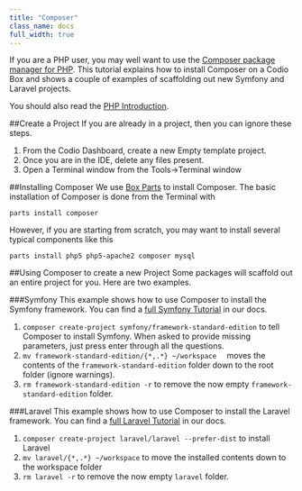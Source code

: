 ```yaml
---
title: "Composer"
class_name: docs
full_width: true
---
```


If you are a PHP user, you may well want to use the [Composer package manager for PHP](getcomposer.org). This tutorial explains how to install Composer on a Codio Box and shows a couple of examples of scaffolding out new Symfony and Laravel projects.

You should also read the [PHP Introduction](/specifics/php).

##Create a Project
If you are already in a project, then you can ignore these steps.

1. From the Codio Dashboard, create a new Empty template project. 
1. Once you are in the IDE, delete any files present.
1. Open a Terminal window from the Tools->Terminal window


##Installing Composer
We use [Box Parts](/docs/boxes/box-parts) to install Composer. The basic installation of Composer is done from the Terminal with 

    parts install composer
    
However, if you are starting from scratch, you may want to install several typical components like this 

    parts install php5 php5-apache2 composer mysql


##Using Composer to create a new Project
Some packages will scaffold out an entire project for you. Here are two examples.

###Symfony
This example shows how to use Composer to install the Symfony framework. You can find a [full Symfony Tutorial](/docs/specifics/symfony) in our docs.

1. `composer create-project symfony/framework-standard-edition` to tell Composer to install Symfony. When asked to provide missing parameters, just press enter through all the questions.
1. `mv framework-standard-edition/{*,.*} ~/workspace  ` moves the contents of the `framework-standard-edition` folder down to the root folder (ignore warnings).
1. `rm framework-standard-edition -r` to remove the now empty `framework-standard-edition` folder.


###Laravel
This example shows how to use Composer to install the Laravel framework. You can find a [full Laravel Tutorial](/docs/specifics/symfony) in our docs.

1. `composer create-project laravel/laravel --prefer-dist` to install Laravel
1. `mv laravel/{*,.*} ~/workspace` to move the installed contents down to the workspace folder
1. `rm laravel -r` to remove the now empty `laravel` folder.





